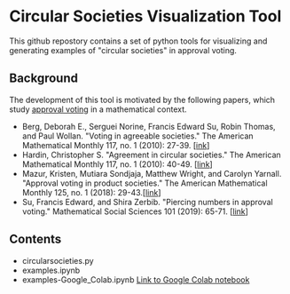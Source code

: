 # Circular Societies Visualization Tool

This github repostory contains a set of python tools for visualizing and generating examples of "circular societies" in approval voting.

## Background
The development of this tool is motivated by the following papers, which study [approval voting](https://en.wikipedia.org/wiki/Approval_voting) in a mathematical context.
+ Berg, Deborah E., Serguei Norine, Francis Edward Su, Robin Thomas, and Paul Wollan. "Voting in agreeable societies." The American Mathematical Monthly 117, no. 1 (2010): 27-39. [[ink](https://www.tandfonline.com/doi/abs/10.4169/000298910X474961?casa_token=PlhiXI4HRjMAAAAA:yXsJ4gkl8AKIHl0Fb_mu4nmAePrEuOxU9lkP41GqRb4u9GYi6dfGNh-wv9cFq5Raf8JylMkW1jl8)]
+ Hardin, Christopher S. "Agreement in circular societies." The American Mathematical Monthly 117, no. 1 (2010): 40-49. [[link](https://www.tandfonline.com/doi/pdf/10.4169/000298910X474970?casa_token=cFh5CCpwXZ4AAAAA:LuHGpNK3hLKUrAD2d2VyvNCYh3F7SZZ0h75zhnMewyczDoqUFMId3McqZoPWIG0UF1R9zAftBHx9)]
+ Mazur, Kristen, Mutiara Sondjaja, Matthew Wright, and Carolyn Yarnall. "Approval voting in product societies." The American Mathematical Monthly 125, no. 1 (2018): 29-43.[[link](https://www.tandfonline.com/doi/full/10.1080/00029890.2018.1390370?casa_token=CdP_YwyN-rMAAAAA%3AYFnm8_De0WofNkewBpptRe1ACk5-8z9apxbj-En2e2gNSH9ypDlJv7R-oK2TjC6Tqrt3I4jEElbc)]
+ Su, Francis Edward, and Shira Zerbib. "Piercing numbers in approval voting." Mathematical Social Sciences 101 (2019): 65-71. [[link](https://www.sciencedirect.com/science/article/pii/S016548961930054X?casa_token=iDSgXTu-P9kAAAAA:fznLMC8CgdoV4LhBqUFPBlTW6WocgkfSkeFAiVru87ez_G2hzO972-gzY5IQXISu3aKwPK0)]

## Contents

+ circularsocieties.py
+ examples.ipynb
+ examples-Google_Colab.ipynb [Link to Google Colab notebook](https://drive.google.com/file/d/1K2BIE4yZJZWwpXcJERYEuEgioiuWvZ9e/view?usp=sharing)
